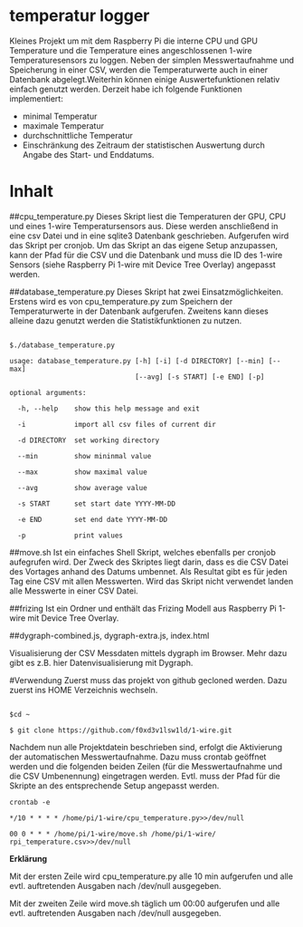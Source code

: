 # temperatur logger

Kleines Projekt um mit dem Raspberry Pi die interne CPU und GPU Temperature und die Temperature eines angeschlossenen 1-wire Temperaturesensors zu loggen. Neben der simplen Messwertaufnahme und Speicherung in einer CSV, werden die Temperaturwerte auch in einer Datenbank abgelegt.Weiterhin können einige Auswertefunktionen relativ einfach genutzt werden. Derzeit habe ich folgende Funktionen implementiert:
* minimal Temperatur
* maximale Temperatur
* durchschnittliche Temperatur
* Einschränkung des Zeitraum der statistischen Auswertung durch Angabe des Start- und Enddatums.

# Inhalt

##cpu_temperature.py
Dieses Skript liest die Temperaturen der GPU, CPU und eines 1-wire Temperatursensors aus. Diese werden anschließend in eine csv Datei und in eine sqlite3 Datenbank geschrieben. Aufgerufen wird das Skript per cronjob. Um das Skript an das eigene Setup anzupassen, kann der Pfad für die CSV und die Datenbank und muss die ID des 1-wire Sensors (siehe  Raspberry Pi 1-wire mit Device Tree Overlay) angepasst werden.

##database_temperature.py 
Dieses Skript hat zwei Einsatzmöglichkeiten. Erstens wird es von cpu_temperature.py zum Speichern der Temperaturwerte in der Datenbank aufgerufen. Zweitens kann dieses alleine dazu genutzt werden die Statistikfunktionen zu nutzen.

```

$./database_temperature.py

usage: database_temperature.py [-h] [-i] [-d DIRECTORY] [--min] [--max]
                               [--avg] [-s START] [-e END] [-p]

optional arguments:

  -h, --help    show this help message and exit

  -i            import all csv files of current dir

  -d DIRECTORY  set working directory

  --min         show mininmal value

  --max         show maximal value

  --avg         show average value

  -s START      set start date YYYY-MM-DD

  -e END        set end date YYYY-MM-DD

  -p            print values

```

##move.sh
Ist ein einfaches Shell Skript, welches ebenfalls per cronjob aufegrufen wird. Der Zweck des Skriptes liegt darin, dass es die CSV Datei des Vortages anhand des Datums umbennet. Als Resultat gibt es für jeden Tag eine CSV mit allen Messwerten.    Wird das Skript nicht verwendet landen alle Messwerte in einer CSV Datei.

##frizing 
Ist ein Ordner und enthält das Frizing Modell aus  Raspberry Pi 1-wire mit Device Tree Overlay.

##dygraph-combined.js, dygraph-extra.js, index.html

Visualisierung der CSV Messdaten mittels dygraph im Browser. Mehr dazu gibt es z.B. hier Datenvisualisierung mit Dygraph.

#Verwendung
Zuerst muss das projekt von github gecloned werden. Dazu zuerst ins HOME Verzeichnis wechseln.

```

$cd ~

$ git clone https://github.com/f0xd3v1lsw1ld/1-wire.git

```

Nachdem nun alle Projektdatein beschrieben sind, erfolgt die Aktivierung der automatischen Messwertaufnahme. Dazu muss crontab geöffnet werden und die folgenden beiden Zeilen (für die Messwertaufnahme und die CSV Umbenennung) eingetragen werden. Evtl. muss der Pfad für die Skripte an des entsprechende Setup angepasst werden.
```
crontab -e 

*/10 * * * * /home/pi/1-wire/cpu_temperature.py>>/dev/null

00 0 * * * /home/pi/1-wire/move.sh /home/pi/1-wire/ rpi_temperature.csv>>/dev/null

```

**Erklärung**

Mit der ersten Zeile wird  cpu_temperature.py alle 10 min aufgerufen und alle evtl. auftretenden Ausgaben nach /dev/null ausgegeben.

Mit der zweiten Zeile wird  move.sh täglich um 00:00 aufgerufen und alle evtl. auftretenden Ausgaben nach /dev/null ausgegeben.
